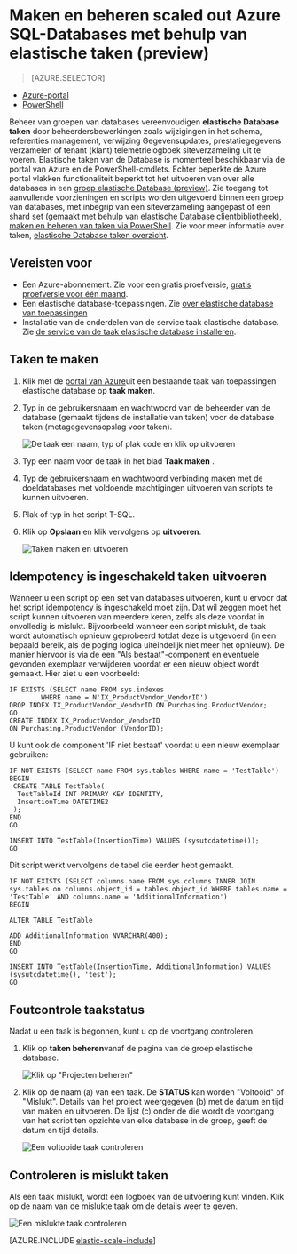 <properties
    pageTitle="Maken en beheren scaled out Azure SQL-Databases met behulp van elastische taken | Micosoft Azure"
    description="Doorloop maken en beheren van een taak elastische database."
    services="sql-database"
    documentationCenter=""
    manager="jhubbard"
    authors="ddove"
    editor=""/>

<tags
    ms.service="sql-database"
    ms.workload="sql-database"
    ms.tgt_pltfrm="na"
    ms.devlang="na"
    ms.topic="article"
    ms.date="07/27/2016"
    ms.author="ddove"/>

# <a name="create-and-manage-scaled-out-azure-sql-databases-using-elastic-jobs-preview"></a>Maken en beheren scaled out Azure SQL-Databases met behulp van elastische taken (preview)

> [AZURE.SELECTOR]
- [Azure-portal](sql-database-elastic-jobs-create-and-manage.md)
- [PowerShell](sql-database-elastic-jobs-powershell.md)


Beheer van groepen van databases vereenvoudigen **elastische Database taken** door beheerdersbewerkingen zoals wijzigingen in het schema, referenties management, verwijzing Gegevensupdates, prestatiegegevens verzamelen of tenant (klant) telemetrielogboek siteverzameling uit te voeren. Elastische taken van de Database is momenteel beschikbaar via de portal van Azure en de PowerShell-cmdlets. Echter beperkte de Azure portal vlakken functionaliteit beperkt tot het uitvoeren van over alle databases in een [groep elastische Database (preview)](sql-database-elastic-pool.md). Zie toegang tot aanvullende voorzieningen en scripts worden uitgevoerd binnen een groep van databases, met inbegrip van een siteverzameling aangepast of een shard set (gemaakt met behulp van [elastische Database clientbibliotheek](sql-database-elastic-scale-introduction.md)), [maken en beheren van taken via PowerShell](sql-database-elastic-jobs-powershell.md). Zie voor meer informatie over taken, [elastische Database taken overzicht](sql-database-elastic-jobs-overview.md). 

## <a name="prerequisites"></a>Vereisten voor

* Een Azure-abonnement. Zie voor een gratis proefversie, [gratis proefversie voor één maand](https://azure.microsoft.com/pricing/free-trial/).
* Een elastische database-toepassingen. Zie [over elastische database van toepassingen](sql-database-elastic-pool.md)
* Installatie van de onderdelen van de service taak elastische database. Zie [de service van de taak elastische database installeren](sql-database-elastic-jobs-service-installation.md).

## <a name="creating-jobs"></a>Taken te maken

1. Klik met de [portal van Azure](https://portal.azure.com)uit een bestaande taak van toepassingen elastische database op **taak maken**.
2. Typ in de gebruikersnaam en wachtwoord van de beheerder van de database (gemaakt tijdens de installatie van taken) voor de database taken (metagegevensopslag voor taken).

    ![De taak een naam, typ of plak code en klik op uitvoeren][1]
2. Typ een naam voor de taak in het blad **Taak maken** .
3. Typ de gebruikersnaam en wachtwoord verbinding maken met de doeldatabases met voldoende machtigingen uitvoeren van scripts te kunnen uitvoeren.
4. Plak of typ in het script T-SQL.
5. Klik op **Opslaan** en klik vervolgens op **uitvoeren**.

    ![Taken maken en uitvoeren][5]

## <a name="run-idempotent-jobs"></a>Idempotency is ingeschakeld taken uitvoeren

Wanneer u een script op een set van databases uitvoeren, kunt u ervoor dat het script idempotency is ingeschakeld moet zijn. Dat wil zeggen moet het script kunnen uitvoeren van meerdere keren, zelfs als deze voordat in onvolledig is mislukt. Bijvoorbeeld wanneer een script mislukt, de taak wordt automatisch opnieuw geprobeerd totdat deze is uitgevoerd (in een bepaald bereik, als de poging logica uiteindelijk niet meer het opnieuw). De manier hiervoor is via de een "Als bestaat"-component en eventuele gevonden exemplaar verwijderen voordat er een nieuw object wordt gemaakt. Hier ziet u een voorbeeld:

    IF EXISTS (SELECT name FROM sys.indexes
            WHERE name = N'IX_ProductVendor_VendorID')
    DROP INDEX IX_ProductVendor_VendorID ON Purchasing.ProductVendor;
    GO
    CREATE INDEX IX_ProductVendor_VendorID
    ON Purchasing.ProductVendor (VendorID);

U kunt ook de component 'IF niet bestaat' voordat u een nieuw exemplaar gebruiken:

    IF NOT EXISTS (SELECT name FROM sys.tables WHERE name = 'TestTable')
    BEGIN
     CREATE TABLE TestTable(
      TestTableId INT PRIMARY KEY IDENTITY,
      InsertionTime DATETIME2
     );
    END
    GO

    INSERT INTO TestTable(InsertionTime) VALUES (sysutcdatetime());
    GO

Dit script werkt vervolgens de tabel die eerder hebt gemaakt.

    IF NOT EXISTS (SELECT columns.name FROM sys.columns INNER JOIN sys.tables on columns.object_id = tables.object_id WHERE tables.name = 'TestTable' AND columns.name = 'AdditionalInformation')
    BEGIN

    ALTER TABLE TestTable

    ADD AdditionalInformation NVARCHAR(400);
    END
    GO

    INSERT INTO TestTable(InsertionTime, AdditionalInformation) VALUES (sysutcdatetime(), 'test');
    GO


## <a name="checking-job-status"></a>Foutcontrole taakstatus

Nadat u een taak is begonnen, kunt u op de voortgang controleren.

1. Klik op **taken beheren**vanaf de pagina van de groep elastische database.

    ![Klik op "Projecten beheren"][2]

2. Klik op de naam (a) van een taak. De **STATUS** kan worden "Voltooid" of "Mislukt". Details van het project weergegeven (b) met de datum en tijd van maken en uitvoeren. De lijst (c) onder de die wordt de voortgang van het script ten opzichte van elke database in de groep, geeft de datum en tijd details.

    ![Een voltooide taak controleren][3]


## <a name="checking-failed-jobs"></a>Controleren is mislukt taken

Als een taak mislukt, wordt een logboek van de uitvoering kunt vinden. Klik op de naam van de mislukte taak om de details weer te geven.

![Een mislukte taak controleren][4]


[AZURE.INCLUDE [elastic-scale-include](../../includes/elastic-scale-include.md)]

<!--Image references-->
[1]: ./media/sql-database-elastic-jobs-create-and-manage/screen-1.png
[2]: ./media/sql-database-elastic-jobs-create-and-manage/click-manage-jobs.png
[3]: ./media/sql-database-elastic-jobs-create-and-manage/running-jobs.png
[4]: ./media/sql-database-elastic-jobs-create-and-manage/failed.png
[5]: ./media/sql-database-elastic-jobs-create-and-manage/screen-2.png

 
